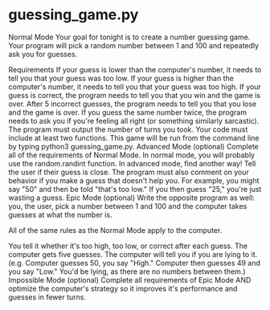 # guessing_game.py

Normal Mode
Your goal for tonight is to create a number guessing game. Your program will pick a random number between 1 and 100 and repeatedly ask you for guesses.

Requirements
If your guess is lower than the computer's number, it needs to tell you that your guess was too low.
If your guess is higher than the computer's number, it needs to tell you that your guess was too high.
If your guess is correct, the program needs to tell you that you win and the game is over.
After 5 incorrect guesses, the program needs to tell you that you lose and the game is over.
If you guess the same number twice, the program needs to ask you if you're feeling all right (or something similarly sarcastic).
The program must output the number of turns you took.
Your code must include at least two functions.
This game will be run from the command line by typing python3 guessing_game.py.
Advanced Mode (optional)
Complete all of the requirements of Normal Mode.
In normal mode, you will probably use the random.randint function. In advanced mode, find another way!
Tell the user if their guess is close.
The program must also comment on your behavior if you make a guess that doesn't help you. For example, you might say "50" and then be told "that's too low." If you then guess "25," you're just wasting a guess.
Epic Mode (optional)
Write the opposite program as well: you, the user, pick a number between 1 and 100 and the computer takes guesses at what the number is.

All of the same rules as the Normal Mode apply to the computer.

You tell it whether it's too high, too low, or correct after each guess.
The computer gets five guesses.
The computer will tell you if you are lying to it. (e.g. Computer guesses 50, you say "High." Computer then guesses 49 and you say "Low." You'd be lying, as there are no numbers between them.)
Impossible Mode (optional)
Complete all requirements of Epic Mode AND optimize the computer's strategy so it improves it's performance and guesses in fewer turns.
